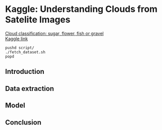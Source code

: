 # Kaggle: Understanding Clouds from Satelite Images


[Cloud classification: sugar, flower, fish or gravel](https://www.zooniverse.org/projects/raspstephan/sugar-flower-fish-or-gravel)  
[Kaggle link](https://www.kaggle.com/c/understanding_cloud_organization)  

```
pushd script/
./fetch_dataset.sh
popd
```

## Introduction

## Data extraction

## Model

## Conclusion
